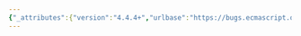 ```yaml
---
{"_attributes":{"version":"4.4.4+","urlbase":"https://bugs.ecmascript.org/","maintainer":"dherman@mozilla.com"},"bug":{"bug_id":2343,"creation_ts":"2013-12-03 15:13:00 -0800","short_desc":"22.1.3.15 Array.prototype.map: \"A's [[Realm]]\" -> \"C's [[Realm]]\"","delta_ts":"2014-04-06 11:29:40 -0700","product":"Draft for 6th Edition","component":"technical issue","version":"Rev 21: November 8, 2013 Draft","rep_platform":"All","op_sys":"All","bug_status":"RESOLVED","resolution":"FIXED","priority":"Normal","bug_severity":"trivial","everconfirmed":true,"reporter":{"uid":"b.swierczynski","name":"Bartek Swierczynski"},"assigned_to":{"uid":"allen","name":"Allen Wirfs-Brock"},"long_desc":[{"commentid":6874,"comment_count":0,"who":{"uid":"b.swierczynski","name":"Bartek Swierczynski"},"bug_when":"2013-12-03 15:13:59 -0800","thetext":"The algorithm of the Array.prototype.map function refers to \"A's [[Realm]]\" when A is undefined and before A is assigned a proper value. It seems like the step should refer to \"C's [[Realm]]\", where C is the constructor property of the current (this) object\n\nThe reference to \"A's [[Realm]]\" is made in a deep sub-step of the step 9. of the algorithm."},{"commentid":7351,"comment_count":1,"who":{"uid":"allen","name":"Allen Wirfs-Brock"},"bug_when":"2014-02-17 14:18:55 -0800","thetext":"fixed in rev23 editor's draft"},{"commentid":7526,"comment_count":2,"who":{"uid":"allen","name":"Allen Wirfs-Brock"},"bug_when":"2014-04-06 11:29:40 -0700","thetext":"fixed in rev23 draft"}]}}
---
```

